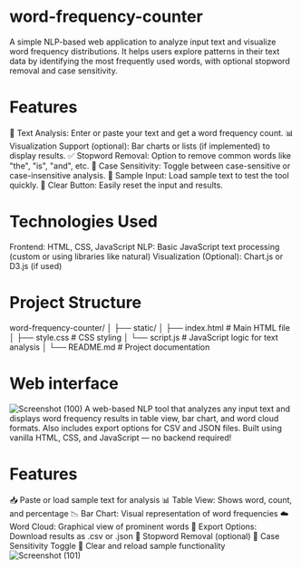 # word-frequency-counter
A simple NLP-based web application to analyze input text and visualize word frequency distributions. It helps users explore patterns in their text data by identifying the most frequently used words, with optional stopword removal and case sensitivity.
# Features
🚀 Text Analysis: Enter or paste your text and get a word frequency count.
📊 Visualization Support (optional): Bar charts or lists (if implemented) to display results.
✅ Stopword Removal: Option to remove common words like "the", "is", "and", etc.
🔡 Case Sensitivity: Toggle between case-sensitive or case-insensitive analysis.
📂 Sample Input: Load sample text to test the tool quickly.
🧹 Clear Button: Easily reset the input and results.

# Technologies Used
Frontend: HTML, CSS, JavaScript
NLP: Basic JavaScript text processing (custom or using libraries like natural)
Visualization (Optional): Chart.js or D3.js (if used)

# Project Structure
word-frequency-counter/
│
├── static/
│   ├── index.html        # Main HTML file
│   ├── style.css         # CSS styling
│   └── script.js         # JavaScript logic for text analysis
│
└── README.md             # Project documentation

# Web interface
![Screenshot (100)](https://github.com/user-attachments/assets/bb4e7163-7490-462c-b616-0f6f54fc33d5)
A web-based NLP tool that analyzes any input text and displays word frequency results in table view, bar chart, and word cloud formats. Also includes export options for CSV and JSON files. Built using vanilla HTML, CSS, and JavaScript — no backend required!

# Features
📥 Paste or load sample text for analysis
📊 Table View: Shows word, count, and percentage
📉 Bar Chart: Visual representation of word frequencies
☁️ Word Cloud: Graphical view of prominent words
📁 Export Options: Download results as .csv or .json
🚫 Stopword Removal (optional)
🔡 Case Sensitivity Toggle
🔄 Clear and reload sample functionality
![Screenshot (101)](https://github.com/user-attachments/assets/3af571b4-0667-4b60-a6e1-4d464bbaf3f3)



